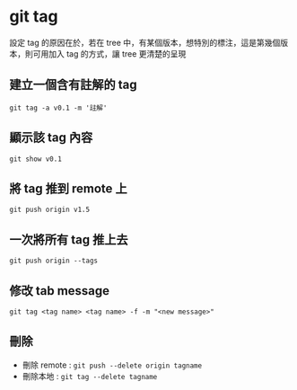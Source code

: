 # git tag
設定 tag 的原因在於，若在 tree 中，有某個版本，想特別的標注，這是第幾個版本，則可用加入 tag 的方式，讓 tree 更清楚的呈現

## 建立一個含有註解的 tag
```
git tag -a v0.1 -m '註解'
```

## 顯示該 tag 內容
```
git show v0.1
```

## 將 tag 推到 remote 上
```
git push origin v1.5
```
## 一次將所有 tag 推上去
```
git push origin --tags
```

## 修改 tab message 

```
git tag <tag name> <tag name> -f -m "<new message>"
```

## 刪除

- 刪除 remote : `git push --delete origin tagname`
- 刪除本地 : `git tag --delete tagname`